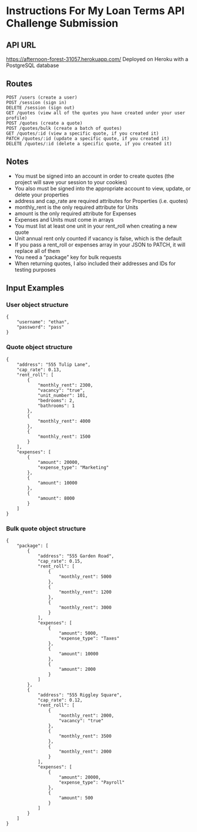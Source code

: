 # Instructions For My Loan Terms API Challenge Submission

## API URL
https://afternoon-forest-31057.herokuapp.com/
Deployed on Heroku with a PostgreSQL database

## Routes
```
POST /users (create a user)
POST /session (sign in)
DELETE /session (sign out)
GET /quotes (view all of the quotes you have created under your user profile)
POST /quotes (create a quote)
POST /quotes/bulk (create a batch of quotes)
GET /quotes/:id (view a specific quote, if you created it)
PATCH /quotes/:id (update a specific quote, if you created it)
DELETE /quotes/:id (delete a specific quote, if you created it)
```

## Notes
* You must be signed into an account in order to create quotes (the project will save your session to your cookies)
* You also must be signed into the appropriate account to view, update, or delete your properties
* address and cap_rate are required attributes for Properties (i.e. quotes)
* monthly_rent is the only required attribute for Units
* amount is the only required attribute for Expenses
* Expenses and Units must come in arrays
* You must list at least one unit in your rent_roll when creating a new quote
* Unit annual rent only counted if vacancy is false, which is the default
* If you pass a rent_roll or expenses array in your JSON to PATCH, it will replace all of them
* You need a “package” key for bulk requests
* When returning quotes, I also included their addresses and IDs for testing purposes

## Input Examples

### User object structure
```
{
	"username": "ethan",
	"password": "pass"
}
```

### Quote object structure
```
{
	"address": "555 Tulip Lane",
	"cap_rate": 0.13,
	"rent_roll": [
		{
			"monthly_rent": 2300,
			"vacancy": "true",
			"unit_number": 101,
			"bedrooms": 2,
			"bathrooms": 1
		},
		{
			"monthly_rent": 4000
		},
		{
			"monthly_rent": 1500
		}
	],
	"expenses": [
		{
			"amount": 20000,
			"expense_type": "Marketing"
		},
		{
			"amount": 10000
		},
		{
			"amount": 8000
		}
	]
}
```

### Bulk quote object structure
```
{
	"package": [
		{
			"address": "555 Garden Road",
			"cap_rate": 0.15,
			"rent_roll": [
				{
					"monthly_rent": 5000
				},
				{
					"monthly_rent": 1200
				},
				{
					"monthly_rent": 3000
				}
			],
			"expenses": [
				{
					"amount": 5000,
					"expense_type": "Taxes"
				},
				{
					"amount": 10000
				},
				{
					"amount": 2000
				}
			]
		},
		{
			"address": "555 Riggley Square",
			"cap_rate": 0.12,
			"rent_roll": [
				{
					"monthly_rent": 2000,
					"vacancy": "true"
				},
				{
					"monthly_rent": 3500
				},
				{
					"monthly_rent": 2000
				}
			],
			"expenses": [
				{
					"amount": 20000,
					"expense_type": "Payroll"
				},
				{
					"amount": 500
				}
			]
		}
	]
}
```
